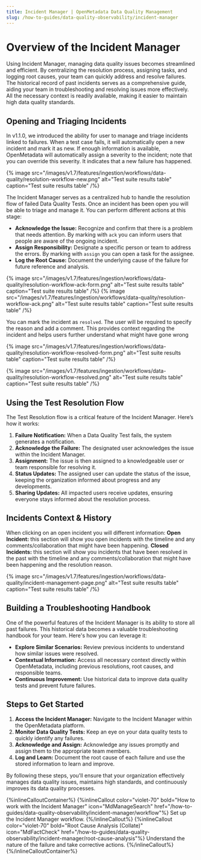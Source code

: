 ```yaml
---
title: Incident Manager | OpenMetadata Data Quality Management
slug: /how-to-guides/data-quality-observability/incident-manager
---
```


# Overview of the Incident Manager

Using Incident Manager, managing data quality issues becomes streamlined and efficient. By centralizing the resolution process, assigning tasks, and logging root causes, your team can quickly address and resolve failures. The historical record of past incidents serves as a comprehensive guide, aiding your team in troubleshooting and resolving issues more effectively. All the necessary context is readily available, making it easier to maintain high data quality standards.

## Opening and Triaging Incidents
 In v1.1.0, we introduced the ability for user to manage and triage incidents linked to failures. When a test case fails, it will automatically open a new incident and mark it as new. If enough information is available, OpenMetadata will automatically assign a severity to the incident; note that you can override this severity. It indicates that a new failure has happened.

{% image
  src="/images/v1.7/features/ingestion/workflows/data-quality/resolution-workflow-new.png"
  alt="Test suite results table"
  caption="Test suite results table"
 /%}

The Incident Manager serves as a centralized hub to handle the resolution flow of failed Data Quality Tests. Once an incident has been open you will be able to triage and manage it. You can perform different actions at this stage:

- **Acknowledge the Issue:** Recognize and confirm that there is a problem that needs attention. By marking with `ack` you can inform users that people are aware of the ongoing incident.
- **Assign Responsibility:** Designate a specific person or team to address the errors. By marking with `assign` you can open a task for the assignee.
- **Log the Root Cause:** Document the underlying cause of the failure for future reference and analysis.

{% image
  src="/images/v1.7/features/ingestion/workflows/data-quality/resolution-workflow-ack-form.png"
  alt="Test suite results table"
  caption="Test suite results table"
 /%}
{% image
  src="/images/v1.7/features/ingestion/workflows/data-quality/resolution-workflow-ack.png"
  alt="Test suite results table"
  caption="Test suite results table"
 /%}

You can mark the incident as `resolved`. The user will be required to specify the reason and add a comment. This provides context regarding the incident and helps users further understand what might have gone wrong

{% image
  src="/images/v1.7/features/ingestion/workflows/data-quality/resolution-workflow-resolved-form.png"
  alt="Test suite results table"
  caption="Test suite results table"
 /%}

{% image
  src="/images/v1.7/features/ingestion/workflows/data-quality/resolution-workflow-resolved.png"
  alt="Test suite results table"
  caption="Test suite results table"
 /%}

## Using the Test Resolution Flow

The Test Resolution flow is a critical feature of the Incident Manager. Here’s how it works:

1. **Failure Notification:** When a Data Quality Test fails, the system generates a notification.
2. **Acknowledge the Failure:** The designated user acknowledges the issue within the Incident Manager.
3. **Assignment:** The issue is then assigned to a knowledgeable user or team responsible for resolving it.
4. **Status Updates:** The assigned user can update the status of the issue, keeping the organization informed about progress and any developments.
5. **Sharing Updates:** All impacted users receive updates, ensuring everyone stays informed about the resolution process.

## Incidents Context & History

When clicking on an open incident you will different information:
**Open Incident:** this section will show you open incidents with the timeline and any comments/collaboration that might have been happening.
**Closed Incidents:** this section will show you incidents that have been resolved in the past with the timeline and any comments/collaboration that might have been happening and the resolution reason.

{% image
  src="/images/v1.7/features/ingestion/workflows/data-quality/incident-management-page.png"
  alt="Test suite results table"
  caption="Test suite results table"
 /%}

## Building a Troubleshooting Handbook

One of the powerful features of the Incident Manager is its ability to store all past failures. This historical data becomes a valuable troubleshooting handbook for your team. Here's how you can leverage it:

- **Explore Similar Scenarios:** Review previous incidents to understand how similar issues were resolved.
- **Contextual Information:** Access all necessary context directly within OpenMetadata, including previous resolutions, root causes, and responsible teams.
- **Continuous Improvement:** Use historical data to improve data quality tests and prevent future failures.


## Steps to Get Started

1. **Access the Incident Manager:** Navigate to the Incident Manager within the OpenMetadata platform.
2. **Monitor Data Quality Tests:** Keep an eye on your data quality tests to quickly identify any failures.
3. **Acknowledge and Assign:** Acknowledge any issues promptly and assign them to the appropriate team members.
4. **Log and Learn:** Document the root cause of each failure and use the stored information to learn and improve.

By following these steps, you'll ensure that your organization effectively manages data quality issues, maintains high standards, and continuously improves its data quality processes.

{%inlineCalloutContainer%}
 {%inlineCallout
  color="violet-70"
  bold="How to work with the Incident Manager"
  icon="MdManageSearch"
  href="/how-to-guides/data-quality-observability/incident-manager/workflow"%}
  Set up the Incident Manager workflow.
 {%/inlineCallout%}
 {%inlineCallout
  color="violet-70"
  bold="Root Cause Analysis (Collate)"
  icon="MdFactCheck"
  href="/how-to-guides/data-quality-observability/incident-manager/root-cause-analysis"%}
  Understand the nature of the failure and take corrective actions.
 {%/inlineCallout%}
{%/inlineCalloutContainer%}